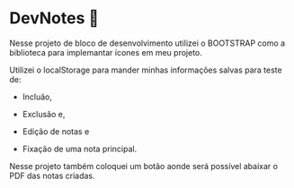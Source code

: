 # DevNotes 🔖

Nesse projeto de bloco de desenvolvimento utilizei o  BOOTSTRAP como a biblioteca para implemantar ícones em meu projeto.

Utilizei o localStorage para mander minhas informações salvas para teste de:

* Incluão,

* Exclusão e,

* Edição de notas e

* Fixação de uma nota principal.

Nesse projeto também  coloquei um botão aonde será possível abaixar o PDF das notas criadas.